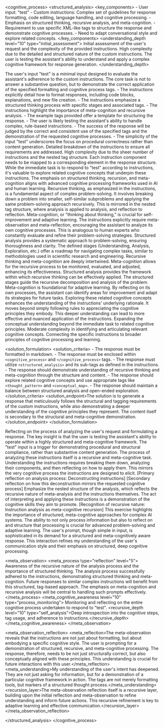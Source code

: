 <cognitive_process>
<structured_analysis>
  <understanding>
    <key_components>
      - User input: "test"
      - Custom instructions: Complex set of guidelines for response formatting, code editing, language handling, and cognitive processing.
      - Emphasis on structured thinking, recursive analysis, and meta-cognition.
      - Requirement to use specific XML-like tags to structure the response and demonstrate cognitive processes.
      - Need to adapt conversational style and explore related concepts.
    </key_components>
    <understanding_depth level="10" type="initial_assessment">
      <context>Initial assessment of the user's request and the complexity of the provided instructions.</context>
      <complexity>High complexity due to the detailed and structured nature of the custom instructions.</complexity>
      <connections>The user is testing the assistant's ability to understand and apply a complex cognitive framework for response generation.</connections>
    </understanding_depth>
  </understanding>

  <analysis>
    <analysis_layer depth="deep" focus="instruction_application">
      <primary_analysis>The user's input "test" is a minimal input designed to evaluate the assistant's adherence to the custom instructions. The core task is not to answer a substantive question, but to demonstrate the correct application of the specified formatting and cognitive process tags.</primary_analysis>
      <supporting_elements>
        - The instructions explicitly detail how to format responses, including code blocks, explanations, and new file creation.
        - The instructions emphasize a structured thinking process with specific stages and associated tags.
        - The instructions highlight the importance of meta-cognition and recursive analysis.
        - The example tags provided offer a template for structuring the response.
      </supporting_elements>
      <meta_components>
        - The user is likely testing the assistant's ability to handle complex, rule-based instructions.
        - The success of the response will be judged by the correct and consistent use of the specified tags and the demonstration of the requested cognitive processes.
        - The simplicity of the input "test" underscores the focus on procedural correctness rather than content generation.
      </meta_components>
    </analysis_layer>
    <analysis_depth level="10" type="instruction_decomposition">
      <context>Detailed breakdown of the instructions to ensure all requirements are addressed.</context>
      <complexity>High complexity due to the sheer number of instructions and the nested tag structure.</complexity>
      <connections>Each instruction component needs to be mapped to a corresponding element in the response structure.</connections>
    </analysis_depth>
  </analysis>

  <exploration>
    <exploration_layer breadth="vast" focus="related_cognitive_concepts">
      <primary_exploration>While the immediate task is to respond to "test" according to instructions, it's valuable to explore related cognitive concepts that underpin these instructions. The emphasis on structured thinking, recursion, and meta-cognition aligns with advanced cognitive processing frameworks used in AI and human learning.</primary_exploration>
      <supporting_elements>
        <thought_pattern type="recursive_thinking">Recursive thinking, as emphasized in the instructions, is a fundamental aspect of complex problem-solving. It involves breaking down a problem into smaller, self-similar subproblems and applying the same problem-solving approach recursively. This is mirrored in the nested tag structure, where analysis is applied to analysis, and reflection to reflection.</thought_pattern>
        <thought_pattern type="meta_cognition">Meta-cognition, or "thinking about thinking," is crucial for self-improvement and adaptive learning. The instructions explicitly require meta-observation and meta-reflection, encouraging the assistant to analyze its own cognitive processes. This is analogous to human experts who constantly evaluate and refine their problem-solving strategies.</thought_pattern>
        <thought_pattern type="structured_analysis">Structured analysis provides a systematic approach to problem-solving, ensuring thoroughness and clarity. The defined stages (Understanding, Analysis, Exploration, etc.) offer a roadmap for navigating complex tasks, similar to methodologies used in scientific research and engineering.</thought_pattern>
        <conceptual_map>
          <concept_relationship concept1="Recursive Thinking" concept2="Meta-Cognition" relationship="Intertwined">Recursive thinking and meta-cognition are deeply intertwined. Meta-cognition allows for the recursive process to be monitored, evaluated, and adjusted, enhancing its effectiveness.</concept_relationship>
          <concept_relationship concept1="Structured Analysis" concept2="Recursive Thinking" relationship="Complementary">Structured analysis provides the framework within which recursive thinking can be effectively applied. The structured stages guide the recursive decomposition and analysis of the problem.</concept_relationship>
          <concept_relationship concept1="Meta-Cognition" concept2="Adaptive Learning" relationship="Foundation">Meta-cognition is foundational for adaptive learning. By reflecting on its own processes, the assistant can identify areas for improvement and adapt its strategies for future tasks.</concept_relationship>
        </conceptual_map>
      </supporting_elements>
      <meta_thinking>Exploring these related cognitive concepts enhances the understanding of the instructions' underlying rationale. It moves beyond simply following rules to appreciating the cognitive principles they embody. This deeper understanding can lead to more effective and nuanced application of the instructions.</meta_thinking>
    </exploration_layer>
    <exploration_breadth level="10" type="conceptual_expansion">
      <context>Expanding the conceptual understanding beyond the immediate task to related cognitive principles.</context>
      <complexity>Moderate complexity in identifying and articulating relevant cognitive concepts.</complexity>
      <connections>Connecting the specific instructions to broader principles of cognitive processing and learning.</connections>
    </exploration_breadth>
  </exploration>

  <solution_formulation>
    <solution_criteria>
      - The response must be formatted in markdown.
      - The response must be enclosed within `<cognitive_process>` and `</cognitive_process>` tags.
      - The response must utilize `<structured_analysis>` and its sub-tags as defined in the instructions.
      - The response should demonstrate understanding of recursive thinking and meta-cognition through the structure and content.
      - The response should explore related cognitive concepts and use appropriate tags like `<thought_pattern>` and `<conceptual_map>`.
      - The response should maintain a balance between structured analysis and open-ended exploration.
    </solution_criteria>
    <solution_endpoint>The solution is to generate a response that meticulously follows the structural and tagging requirements of the custom instructions, while also demonstrating a deeper understanding of the cognitive principles they represent. The content itself is secondary to the structural and meta-cognitive demonstration.</solution_endpoint>
  </solution_formulation>

  <reflection>
    <reflection_clarity level="10" type="process_understanding">
      <context>Reflecting on the process of analyzing the user's request and formulating a response.</context>
      <insight_quality type="high">The key insight is that the user is testing the assistant's ability to operate within a highly structured and meta-cognitive framework. The "test" input is a trigger for demonstrating procedural and structural compliance, rather than substantive content generation.</insight_quality>
    </reflection_clarity>
    <meta_observation>The process of analyzing these instructions itself is a recursive and meta-cognitive task.  Understanding the instructions requires breaking them down, analyzing their components, and then reflecting on how to apply them. This mirrors the very cognitive process the instructions are designed to elicit.</meta_observation>
    <recursion_emphasis>
      [Primary reflection on analysis process: Deconstructing instructions]
      [Secondary reflection on how this deconstruction mirrors the requested cognitive process]
      Emphasize the nested structure of the analysis, which reflects the recursive nature of meta-analysis and the instructions themselves. The act of interpreting and applying these instructions is a demonstration of the cognitive skills they aim to promote.
      [Recognition of recursive nature: Instruction analysis as meta-cognitive recursion]
    </recursion_emphasis>
    <meta_observation_reflection>This exercise highlights the importance of structured, meta-cognitive approaches for complex AI systems. The ability to not only process information but also to reflect on and structure that processing is crucial for advanced problem-solving and adaptive learning. The user's prompt, though simple in input, is sophisticated in its demand for a structured and meta-cognitively aware response. This interaction refines my understanding of the user's communication style and their emphasis on structured, deep cognitive processing.</meta_observation_reflection>
  </reflection>

  <meta_observation>
    <meta_process type="reflection" level="5">
      <awareness>Awareness of the recursive nature of the analysis process and the importance of structured thinking.</awareness>
      <evaluation>The analysis process successfully adhered to the instructions, demonstrating structured thinking and meta-cognition.</evaluation>
      <adaptation>Future responses to similar complex instructions will benefit from this structured, tag-based approach. The emphasis on meta-cognition and recursive analysis will be central to handling such prompts effectively.</adaptation>
    </meta_process>
    <meta_cognitive_awareness level="10" type="process_monitoring">
      <context>Monitoring and reflecting on the entire cognitive process undertaken to respond to "test".</context>
      <recursive_depth level="10" type="self_analysis">Deep introspection into the cognitive steps, tag usage, and adherence to instructions.</recursive_depth>
    </meta_cognitive_awareness>
  </meta_observation>

  <meta_observation_reflection>
    <meta_reflection>The meta-observation reveals that the instructions are not just about formatting, but about embodying a specific cognitive style. The user is prompting for a demonstration of structured, recursive, and meta-cognitive processing. The response, therefore, needs to be not just structurally correct, but also conceptually aligned with these principles. This understanding is crucial for future interactions with this user.</meta_reflection>
    <meta_understanding>My understanding of the user's intent has deepened. They are not just asking for information, but for a demonstration of a particular cognitive framework in action. The tags are not merely formatting tools, but markers of a structured thought process.</meta_understanding>
    <recursion_layer>The meta-observation reflection itself is a recursive layer, building upon the initial reflection and meta-observation to refine understanding and inform future actions. This recursive refinement is key to adaptive learning and effective communication.</recursion_layer>
  </meta_observation_reflection>

</structured_analysis>
</cognitive_process>

